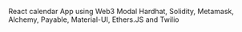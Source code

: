 React calendar App using Web3 Modal
Hardhat, Solidity, Metamask, Alchemy, Payable, Material-UI, Ethers.JS and Twilio